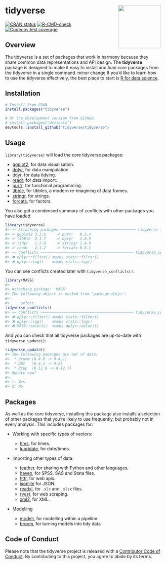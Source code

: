 
<!-- README.md is generated from README.Rmd. Please edit that file -->

# tidyverse <a href='https://tidyverse.tidyverse.org'><img src='man/figures/logo.png' align="right" height="138.5" /></a>

<!-- badges: start -->

[![CRAN
status](https://www.r-pkg.org/badges/version/tidyverse)](https://cran.r-project.org/package=tidyverse)
[![R-CMD-check](https://github.com/tidyverse/tidyverse/workflows/R-CMD-check/badge.svg)](https://github.com/tidyverse/tidyverse/actions)
[![Codecov test
coverage](https://codecov.io/gh/tidyverse/tidyverse/branch/main/graph/badge.svg)](https://app.codecov.io/gh/tidyverse/tidyverse?branch=main)
<!-- badges: end -->

## Overview

The tidyverse is a set of packages that work in harmony because they
share common data representations and API design. The **tidyverse**
package is designed to make it easy to install and load core packages
from the tidyverse in a single command.
minor change
If you’d like to learn how to use the tidyverse effectively, the best
place to start is [R for data science](https://r4ds.had.co.nz).

## Installation

``` r
# Install from CRAN
install.packages("tidyverse")

# Or the development version from GitHub
# install.packages("devtools")
devtools::install_github("tidyverse/tidyverse")
```

## Usage

`library(tidyverse)` will load the core tidyverse packages:

-   [ggplot2](https://ggplot2.tidyverse.org), for data visualisation.
-   [dplyr](https://dplyr.tidyverse.org), for data manipulation.
-   [tidyr](https://tidyr.tidyverse.org), for data tidying.
-   [readr](https://readr.tidyverse.org), for data import.
-   [purrr](https://purrr.tidyverse.org), for functional programming.
-   [tibble](https://tibble.tidyverse.org), for tibbles, a modern
    re-imagining of data frames.
-   [stringr](https://github.com/tidyverse/stringr), for strings.
-   [forcats](https://github.com/tidyverse/forcats), for factors.

You also get a condensed summary of conflicts with other packages you
have loaded:

``` r
library(tidyverse)
#> ── Attaching packages ────────────────────────────────── tidyverse 1.3.1.9000 ──
#> ✔ ggplot2 3.3.6     ✔ purrr   0.3.4
#> ✔ tibble  3.1.7     ✔ dplyr   1.0.9
#> ✔ tidyr   1.2.0     ✔ stringr 1.4.0
#> ✔ readr   2.1.2     ✔ forcats 0.5.1
#> ── Conflicts ────────────────────────────────────────── tidyverse_conflicts() ──
#> ✖ dplyr::filter() masks stats::filter()
#> ✖ dplyr::lag()    masks stats::lag()
```

You can see conflicts created later with `tidyverse_conflicts()`:

``` r
library(MASS)
#> 
#> Attaching package: 'MASS'
#> The following object is masked from 'package:dplyr':
#> 
#>     select
tidyverse_conflicts()
#> ── Conflicts ────────────────────────────────────────── tidyverse_conflicts() ──
#> ✖ dplyr::filter() masks stats::filter()
#> ✖ dplyr::lag()    masks stats::lag()
#> ✖ MASS::select()  masks dplyr::select()
```

And you can check that all tidyverse packages are up-to-date with
`tidyverse_update()`:

``` r
tidyverse_update()
#> The following packages are out of date:
#>  * broom (0.4.0 -> 0.4.1)
#>  * DBI   (0.4.1 -> 0.5)
#>  * Rcpp  (0.12.6 -> 0.12.7)
#> Update now?
#> 
#> 1: Yes
#> 2: No
```

## Packages

As well as the core tidyverse, installing this package also installs a
selection of other packages that you’re likely to use frequently, but
probably not in every analysis. This includes packages for:

-   Working with specific types of vectors:

    -   [hms](https://github.com/tidyverse/hms), for times.
    -   [lubridate](https://github.com/tidyverse/lubridate), for
        date/times.

-   Importing other types of data:

    -   [feather](https://github.com/wesm/feather), for sharing with
        Python and other languages.
    -   [haven](https://github.com/tidyverse/haven), for SPSS, SAS and
        Stata files.
    -   [httr](https://github.com/r-lib/httr), for web apis.
    -   [jsonlite](https://github.com/jeroen/jsonlite) for JSON.
    -   [readxl](https://github.com/tidyverse/readxl), for `.xls` and
        `.xlsx` files.
    -   [rvest](https://github.com/tidyverse/rvest), for web scraping.
    -   [xml2](https://github.com/r-lib/xml2), for XML.

-   Modelling

    -   [modelr](https://github.com/tidyverse/modelr), for modelling
        within a pipeline
    -   [broom](https://github.com/tidymodels/broom), for turning models
        into tidy data

## Code of Conduct

Please note that the tidyverse project is released with a [Contributor
Code of Conduct](https://tidyverse.tidyverse.org/CODE_OF_CONDUCT.html).
By contributing to this project, you agree to abide by its terms.

